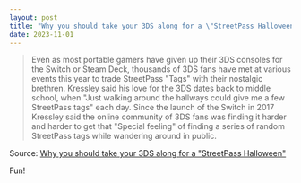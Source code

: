 ```yaml
---
layout: post
title: "Why you should take your 3DS along for a \"StreetPass Halloween\""
date: 2023-11-01
---
```


> Even as most portable gamers have given up their 3DS consoles for the
Switch or Steam Deck, thousands of 3DS fans have met at various events this
year to trade StreetPass "Tags" with their nostalgic brethren. Kressley
said his love for the 3DS dates back to middle school, when "Just walking
around the hallways could give me a few StreetPass tags" each day. Since
the launch of the Switch in 2017 Kressley said the online community of 3DS
fans was finding it harder and harder to get that "Special feeling" of
finding a series of random StreetPass tags while wandering around in public.

Source: [Why you should take your 3DS along for a "StreetPass Halloween"](
https://arstechnica.com/?p=1979887)

Fun!

